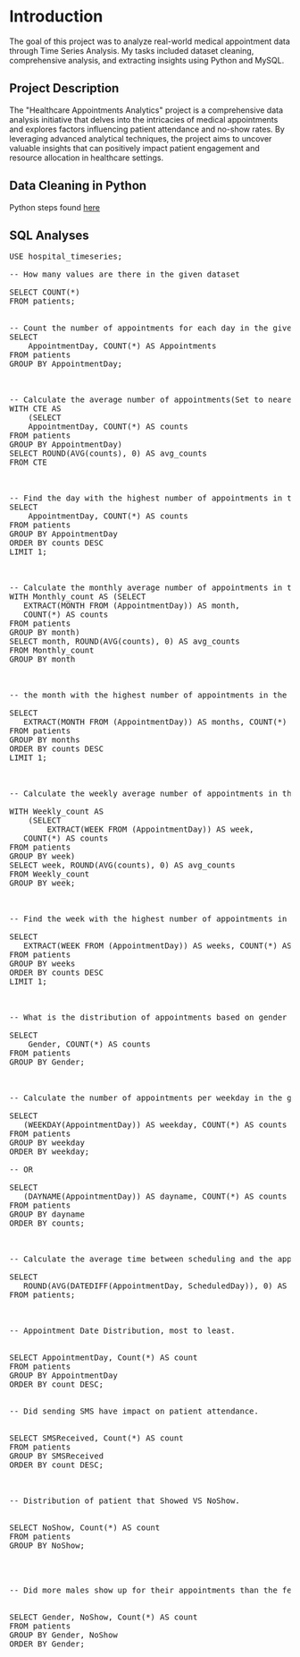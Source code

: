 # Introduction
The goal of this project was to analyze real-world medical appointment data through Time Series Analysis. My tasks included dataset cleaning, comprehensive analysis, and extracting insights using Python and MySQL.

## Project Description
The "Healthcare Appointments Analytics" project is a comprehensive data analysis initiative that delves into the intricacies of medical appointments and explores factors influencing patient attendance and no-show rates. By leveraging advanced analytical techniques, the project aims to uncover valuable insights that can positively impact patient engagement and resource allocation in healthcare settings.

## Data Cleaning in Python
Python steps found [here](/hospital_analysis_ipynb.ipynb)


## SQL Analyses

<pre>
USE hospital_timeseries;

-- How many values are there in the given dataset

SELECT COUNT(*)
FROM patients;


-- Count the number of appointments for each day in the given dataset:
SELECT 
    AppointmentDay, COUNT(*) AS Appointments
FROM patients
GROUP BY AppointmentDay; 

    

-- Calculate the average number of appointments(Set to nearest whole number) per day in the given dataset.
WITH CTE AS
    (SELECT 
    AppointmentDay, COUNT(*) AS counts
FROM patients
GROUP BY AppointmentDay)
SELECT ROUND(AVG(counts), 0) AS avg_counts
FROM CTE


    
-- Find the day with the highest number of appointments in the given dataset.
SELECT 
    AppointmentDay, COUNT(*) AS counts
FROM patients
GROUP BY AppointmentDay
ORDER BY counts DESC
LIMIT 1; 


    
-- Calculate the monthly average number of appointments in the given dataset.
WITH Monthly_count AS (SELECT 
   EXTRACT(MONTH FROM (AppointmentDay)) AS month,
   COUNT(*) AS counts
FROM patients
GROUP BY month)
SELECT month, ROUND(AVG(counts), 0) AS avg_counts
FROM Monthly_count
GROUP BY month



-- the month with the highest number of appointments in the given dataset.
    
SELECT 
   EXTRACT(MONTH FROM (AppointmentDay)) AS months, COUNT(*) AS counts
FROM patients
GROUP BY months
ORDER BY counts DESC
LIMIT 1;


    
-- Calculate the weekly average number of appointments in the given dataset.
    
WITH Weekly_count AS
    (SELECT 
        EXTRACT(WEEK FROM (AppointmentDay)) AS week,
   COUNT(*) AS counts
FROM patients
GROUP BY week)
SELECT week, ROUND(AVG(counts), 0) AS avg_counts
FROM Weekly_count
GROUP BY week;


    
-- Find the week with the highest number of appointments in the given dataset.
    
SELECT 
   EXTRACT(WEEK FROM (AppointmentDay)) AS weeks, COUNT(*) AS counts
FROM patients
GROUP BY weeks
ORDER BY counts DESC
LIMIT 1;

    

-- What is the distribution of appointments based on gender in the dataset?
    
SELECT 
    Gender, COUNT(*) AS counts
FROM patients
GROUP BY Gender;


    
-- Calculate the number of appointments per weekday in the given dataset.
    
SELECT 
   (WEEKDAY(AppointmentDay)) AS weekday, COUNT(*) AS counts
FROM patients
GROUP BY weekday
ORDER BY weekday;

-- OR
    
SELECT 
   (DAYNAME(AppointmentDay)) AS dayname, COUNT(*) AS counts
FROM patients
GROUP BY dayname
ORDER BY counts;


    
-- Calculate the average time between scheduling and the appointment day in the given dataset.
    
SELECT 
   ROUND(AVG(DATEDIFF(AppointmentDay, ScheduledDay)), 0) AS Avg_time 
FROM patients;



-- Appointment Date Distribution, most to least.

    
SELECT AppointmentDay, Count(*) AS count
FROM patients
GROUP BY AppointmentDay
ORDER BY count DESC;
    

-- Did sending SMS have impact on patient attendance.

    
SELECT SMSReceived, Count(*) AS count
FROM patients
GROUP BY SMSReceived
ORDER BY count DESC;

    

-- Distribution of patient that Showed VS NoShow.

    
SELECT NoShow, Count(*) AS count
FROM patients
GROUP BY NoShow;



    
-- Did more males show up for their appointments than the females?

    
SELECT Gender, NoShow, Count(*) AS count
FROM patients
GROUP BY Gender, NoShow
ORDER BY Gender;



